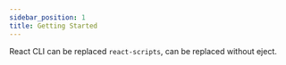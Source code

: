 ```yaml
---
sidebar_position: 1
title: Getting Started
---
```


React CLI can be replaced `react-scripts`, can be replaced without eject.
